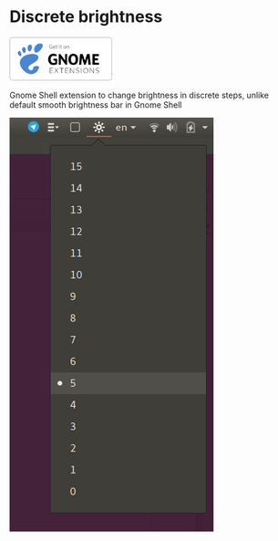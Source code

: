 # Discrete brightness

<a href="https://extensions.gnome.org/extension/1410/" >
   <img src="/media/Gnome_logo.svg" width="180px"/>
</a>

Gnome Shell extension to change brightness in discrete steps, unlike default smooth brightness bar in Gnome Shell

![screenshot](screenshot.png?raw=true)
